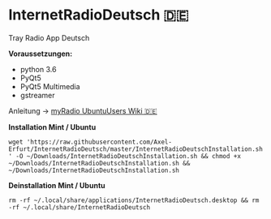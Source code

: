 # InternetRadioDeutsch 🇩🇪
Tray Radio App Deutsch

__Voraussetzungen:__

- python 3.6
- PyQt5
- PyQt5 Multimedia
- gstreamer

Anleitung -> [myRadio UbuntuUsers Wiki 🇩🇪](https://wiki.ubuntuusers.de/Howto/myRadio/)

__Installation Mint / Ubuntu__

`wget 'https://raw.githubusercontent.com/Axel-Erfurt/InternetRadioDeutsch/master/InternetRadioDeutschInstallation.sh' -O ~/Downloads/InternetRadioDeutschInstallation.sh && chmod +x ~/Downloads/InternetRadioDeutschInstallation.sh && ~/Downloads/InternetRadioDeutschInstallation.sh `

__Deinstallation Mint / Ubuntu__

`rm -rf ~/.local/share/applications/InternetRadioDeutsch.desktop && rm -rf ~/.local/share/InternetRadioDeutsch`
